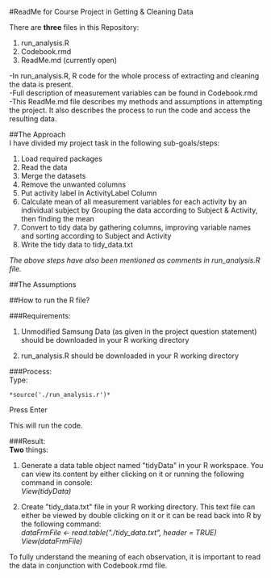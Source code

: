 #ReadMe for Course Project in Getting & Cleaning Data


There are **three** files in this Repository: 
 
1. run_analysis.R  
2. Codebook.rmd  
3. ReadMe.md (currently open)  

-In run_analysis.R, R code for the whole process of extracting and cleaning the data is present.   
-Full description of measurement variables can be found in Codebook.rmd  
-This ReadMe.md file describes my methods and assumptions in attempting the project. It also describes the process to run the code and access the resulting data.  


##The Approach  
I have divided my project task in the following sub-goals/steps:  

1. Load required packages  
2. Read the data  
3. Merge the datasets  
4. Remove the unwanted columns  
5. Put activity label in ActivityLabel Column  
6. Calculate mean of all measurement variables for each activity by an individual subject by Grouping the data according to Subject & Activity, then finding the mean  
7. Convert to tidy data by gathering columns, improving variable names and sorting according to Subject and Activity  
8. Write the tidy data to tidy_data.txt  

*The above steps have also been mentioned as comments in run_analysis.R file.*  

  
##The Assumptions  
  

  
##How to run the R file?  

  
###Requirements:  
1. Unmodified Samsung Data (as given in the project question statement) should be downloaded in your R working directory  

2. run_analysis.R should be downloaded in your R working directory  

  
###Process:  
Type:   

    *source('./run_analysis.r')*  

Press Enter  

This will run the code.  

  
###Result:  
**Two** things:
  
1. Generate a data table object named "tidyData" in your R workspace. You can view its content by either clicking on it or running the following command in console:  
    *View(tidyData)*  

2. Create "tidy_data.txt" file in your R working directory. This text file can either be viewed by double clicking on it or it can be read back into R by the following command:  
    *dataFrmFile <- read.table("./tidy_data.txt", header = TRUE)*  
	*View(dataFrmFile)*  

To fully understand the meaning of each observation, it is important to read the data in conjunction with Codebook.rmd file.   

	

	







